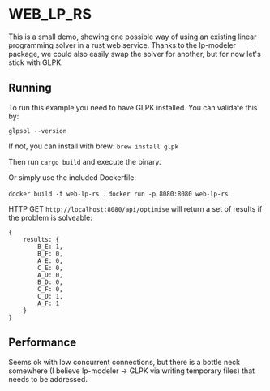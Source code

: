 # WEB_LP_RS

This is a small demo, showing one possible way of using an existing linear programming solver in a rust web service. Thanks to the lp-modeler package, we could also easily swap the solver for another, but for now let's stick with GLPK.

## Running

To run this example you need to have GLPK installed. You can validate this by:

```glpsol --version```

If not, you can install with brew: ```brew install glpk```

Then run ```cargo build``` and execute the binary.

Or simply use the included Dockerfile:

```docker build -t web-lp-rs .```
```docker run -p 8080:8080 web-lp-rs```

HTTP GET `http://localhost:8080/api/optimise` will return a set of results if the problem is solveable:

```
{
    results: {
        B_E: 1,
        B_F: 0,
        A_E: 0,
        C_E: 0,
        A_D: 0,
        B_D: 0,
        C_F: 0,
        C_D: 1,
        A_F: 1
    }
}
```

## Performance

Seems ok with low concurrent connections, but there is a bottle neck somewhere (I believe lp-modeler -> GLPK via writing temporary files) that needs to be addressed.
